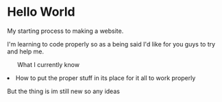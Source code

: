 <!DOCTYPE html>
<html>
<head>
<h1>Hello World</h1>

My starting process to making a website.
<p>I'm learning to code properly so as a being said I'd like for you guys to try and help me.</p>
<ul>What I currently know</ul>
<li>How to put the proper stuff in its place for it all to work properly</li>
<p>But the thing is im still new so any ideas</p>
